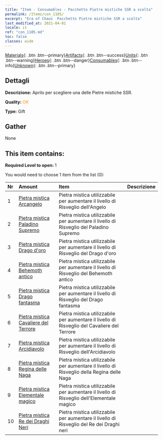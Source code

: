 ```yaml
---
title: "Item - Consumables - Pacchetto Pietre mistiche SSR a scelta"
permalink: /Items/con_1105/
excerpt: "Era of Chaos  Pacchetto Pietre mistiche SSR a scelta"
last_modified_at: 2021-04-01
locale: it
ref: "con_1105.md"
toc: false
classes: wide
---
```

 [Materials](/it/Items/){: .btn .btn--primary}[Artifacts](/it/Items/Artifacts/){: .btn .btn--success}[Units](/it/Items/Units/){: .btn .btn--warning}[Heroes](/it/Items/Heroes/){: .btn .btn--danger}[Consumables](/it/Items/Consumables/){: .btn .btn--info}[Unknown](/it/Items/Unknown/){: .btn .btn--primary}

## Dettagli
 **Descrizione:** Aprilo per scegliere una delle Pietre mistiche SSR.

 **Quality:** <span style="color: #FF8C00">OK</span>

 **Type:** Gift

## Gather

  None

## This item contains:

 **Required Level to open:** 1

 You would need to choose 1 item from the list (0):

  | Nr | Amount |     Item    | Descrizione |
  |:---|:-------|:------------|:-----------:|
  | 1 | [Pietra mistica Arcangelo](/it/Items/unt_288/) | Pietra mistica utilizzabile per aumentare il livello di Risveglio dell'Angelo | 
  | 2 | [Pietra mistica Paladino Supremo](/it/Items/unt_289/) | Pietra mistica utilizzabile per aumentare il livello di Risveglio del Paladino Supremo | 
  | 3 | [Pietra mistica Drago d'oro](/it/Items/unt_295/) | Pietra mistica utilizzabile per aumentare il livello di Risveglio del Drago d'oro | 
  | 4 | [Pietra mistica Behemoth antico](/it/Items/unt_311/) | Pietra mistica utilizzabile per aumentare il livello di Risveglio del Behemoth antico | 
  | 5 | [Pietra mistica Drago fantasma](/it/Items/unt_303/) | Pietra mistica utilizzabile per aumentare il livello di Risveglio del Drago fantasma | 
  | 6 | [Pietra mistica Cavaliere del Terrore](/it/Items/unt_302/) | Pietra mistica utilizzabile per aumentare il livello di Risveglio del Cavaliere del Terrore | 
  | 7 | [Pietra mistica Arcidiavolo](/it/Items/unt_318/) | Pietra mistica utilizzabile per aumentare il livello di Risveglio dell'Arcidiavolo | 
  | 8 | [Pietra mistica Regina delle Naga](/it/Items/unt_325/) | Pietra mistica utilizzabile per aumentare il livello di Risveglio della Regina delle Naga | 
  | 9 | [Pietra mistica Elementale magico](/it/Items/unt_347/) | Pietra mistica utilizzabile per aumentare il livello di Risveglio dell'Elementale magico | 
  | 10 | [Pietra mistica Re dei Draghi Neri](/it/Items/unt_334/) | Pietra mistica utilizzabile per aumentare il livello di Risveglio del Re dei Draghi neri | 
